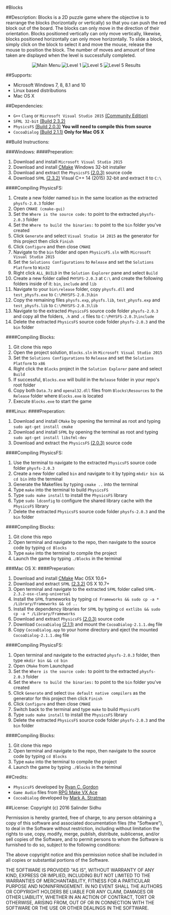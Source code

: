 #Blocks

##Description:
Blocks is a 2D puzzle game where the objective is to rearrange the blocks (horizontally or vertically) so that you can push the red block out of the board. The blocks can only move in the direction of their orientation. Blocks positioned vertically can only move vertically, likewise, blocks positioned horizontally can only move horizontally. To slide a block, simply click on the block to select it and move the mouse, release the mouse to position the block. The number of moves and amount of time taken are displayed when the level is successfully completed.
<p align="center">
	<img src="http://i1379.photobucket.com/albums/ah129/SalinderSid/screenshot1_zpsiq71k6xv.png" alt="Main Menu"/>
	<img src="http://i1379.photobucket.com/albums/ah129/SalinderSid/screenshot2_zpswnvgdof9.png" alt="Level 1"/>
    <img src="http://i1379.photobucket.com/albums/ah129/SalinderSid/screenshot3_zpsakgqddvu.png" alt="Level 5"/>
	<img src="http://i1379.photobucket.com/albums/ah129/SalinderSid/screenshot4_zpsgdpgwkk1.png" alt="Level 5 Results"/>
</p>

##Supports:
- Microsoft Windows 7, 8, 8.1 and 10
- Linux based distributions
- Mac OS X

##Dependencies:
- `G++` `Clang` or `Microsoft Visual Studio 2015` [(Community Edition)](https://www.visualstudio.com/en-us/downloads/download-visual-studio-vs.aspx)
- `SFML 32-bit` [(Build 2.3.2)](http://www.sfml-dev.org/download.php)
- `PhysicsFS` [(Build 2.0.3)](http://www.sfml-dev.org/download/sfml/2.3.2/) **You will need to compile this from source**
- `CocoaDialog` [(Build 2.1.1)](https://mstratman.github.io/cocoadialog/#download) **Only for Mac OS X**

##Build Instructions:

###Windows:
####Preperation:
1. Download and install `Microsoft Visual Studio 2015`
2. Download and install [CMake](https://cmake.org/download/) Windows 32-bit installer
3. Download and extract the `PhysicsFS` [(2.0.3)](https://icculus.org/physfs/) source code
4. Download `SFML` [(2.3.2)](http://www.sfml-dev.org/download/sfml/2.3.2/) Visual C++ 14 (2015) 32-bit and extract it to `C:\`

####Compiling PhysicsFS:
1. Create a new folder named `bin` in the same location as the extracted `physfs-2.0.3` folder
2. Open `CMAKE (cmake-gui)`
3. Set the `Where is the source code:` to point to the extracted `physfs-2.0.3` folder
4. Set the `Where to build the binaries:` to point to the `bin` folder you've created
5. Click `Generate` and select `Visual Studio 14 2015` as the generator for this project then click `Finish`
6. Click `Configure` and then close `CMAKE`
7. Navigate to the `bin` folder and open `PhysicsFS.sln` with `Microsoft Visual Studio 2015`
8. Set the `Solutions Configurations` to `Release` and set the `Solutions Platform` to `Win32`
9. Right click  `ALL_BUILD` in the `Solution Explorer` pane and select `Build`
10. Create a new folder called `PHYSFS-2.0.3` at `C:\` and create the following folders inside of it: `bin`, `include` and `lib`
11. Navigate to your `bin\release` folder, copy `physfs.dll` and `test_physfs.exe` to `C:\PHYSFS-2.0.3\bin`
12. Copy the remaining files `physfs.exp`, `physfs.lib`, `test_physfs.exp` and `test_physfs.lib` to `C:\PHYSFS-2.0.3\lib`
13. Navigate to the extracted `PhysicsFS` source code folder `physfs-2.0.3` and copy all the folders, `.h` and `.c` files to `C:\PHYSFS-2.0.3\include`
14. Delete the extracted `PhysicsFS` source code folder `physfs-2.0.3` and the `bin` folder

####Compiling Blocks:
1. Git clone this repo
2. Open the project solution, `Blocks.sln` in `Microsoft Visual Studio 2015`
3. Set the `Solutions Configurations` to `Release` and set the `Solutions Platform` to `x86`
4. Right click the `Blocks` project in the `Solution Explorer` pane and select `Build`
5. If successful, `Blocks.exe` will build in the `Release` folder in your repo's root folder
6. Copy both `Data.7z` and `openal32.dll` files from `Blocks\Resources` to the `Release` folder where `Blocks.exe` is located
7. Execute `Blocks.exe` to start the game

###Linux:
####Preperation:
1. Download and install `CMake` by opening the terminal as root and typing `sudo apt-get install cmake`
2. Download and install `SFML` by opening the terminal as root and typing `sudo apt-get install libsfml-dev`
3. Download and extract the `PhysicsFS` [(2.0.3)](https://icculus.org/physfs/) source code

####Compiling PhysicsFS:
1. Use the terminal to navigate to the extracted `PhysicsFS` source code folder `physfs-2.0.3`
2. Create a new folder called `bin` and navigate to it by typing `mkdir bin && cd bin` into the terminal
3. Generate the Makefiles by typing `cmake ..` into the terminal
4. Type `make` into the terminal to build `PhysicsFS`
5. Type `sudo make install` to install the `PhysicsFS` library
6. Type `sudo ldconfig` to configure the shared library cache with the `PhysicsFS` library
7. Delete the extracted `PhysicsFS` source code folder `physfs-2.0.3` and the `bin` folder

####Compiling Blocks:
1. Git clone this repo
2. Open terminal and navigate to the repo, then navigate to the source code by typing `cd Blocks`
3. Type `make` into the terminal to compile the project
4. Launch the game by typing `./Blocks` in the terminal

###Mac OS X:
####Preperation:
1. Download and install [CMake](https://cmake.org/download/) Mac OSX 10.6+
2. Download and extract `SFML` [(2.3.2)](http://www.sfml-dev.org/download/sfml/2.3.2/) OS X 10.7+
3. Open terminal and navigate to the extracted `SFML` folder called `SFML-2.3.2-osx-clang-universal`
4. Install the `SFML` frameworks by typing `cd Frameworks && sudo cp -a * /Library/Frameworks && cd ..`
5. Install the dependency libraries for `SFML` by typing `cd extlibs && sudo cp -a * /Library/Frameworks`
6. Download and extract `PhysicsFS` [(2.0.3)](https://icculus.org/physfs/) source code
7. Download `CocoaDialog` [(2.1.1)](https://mstratman.github.io/cocoadialog/#download) and mount the `CocoaDialog-2.1.1.dmg` file
8. Copy `CocoaDialog.app` to your home directory and eject the mounted `CocoaDialog-2.1.1.dmg` file

####Compiling PhysicsFS:
1. Open terminal and navigate to the extracted `physfs-2.0.3` folder, then type `mkdir bin && cd bin`
2. Open `CMake` from Launchpad
3. Set the `Where is the source code:` to point to the extracted `physfs-2.0.3` folder
4. Set the `Where to build the binaries:` to point to the `bin` folder you've created
5. Click `Generate` and select `Use default native compilers` as the generator for this project then click `Finish`
6. Click `Configure` and then close `CMAKE`
7. Switch back to the terminal and type `make` to build `PhysicsFS`
8. Type `sudo make install` to install the `PhysicsFS` library
9. Delete the extracted `PhysicsFS` source code folder `physfs-2.0.3` and the `bin` folder

####Compiling Blocks:
1. Git clone this repo
2. Open terminal and navigate to the repo, then navigate to the source code by typing `cd Blocks`
3. Type `make` into the terminal to compile the project
4. Launch the game by typing `./Blocks` in the terminal

##Credits:
- `PhysicsFS` developed by [Ryan C. Gordon](https://icculus.org/physfs/)
- `Game Audio` files from [RPG Make VX Ace](http://www.rpgmakerweb.com/products/programs/rpg-maker-vx-ace)
- `CocoaDialog` developed by [Mark A. Stratman](https://github.com/mstratman)

##License:
Copyright (c) 2016 Salinder Sidhu

Permission is hereby granted, free of charge, to any person obtaining a copy of this software and associated documentation files (the "Software"), to deal in the Software without restriction, including without limitation the rights to use, copy, modify, merge, publish, distribute, sublicense, and/or sell copies of the Software, and to permit persons to whom the Software is furnished to do so, subject to the following conditions:

The above copyright notice and this permission notice shall be included in all copies or substantial portions of the Software.

THE SOFTWARE IS PROVIDED "AS IS", WITHOUT WARRANTY OF ANY KIND, EXPRESS OR IMPLIED, INCLUDING BUT NOT LIMITED TO THE WARRANTIES OF MERCHANTABILITY, FITNESS FOR A PARTICULAR PURPOSE AND NONINFRINGEMENT. IN NO EVENT SHALL THE AUTHORS OR COPYRIGHT HOLDERS BE LIABLE FOR ANY CLAIM, DAMAGES OR OTHER LIABILITY, WHETHER IN AN ACTION OF CONTRACT, TORT OR OTHERWISE, ARISING FROM, OUT OF OR IN CONNECTION WITH THE SOFTWARE OR THE USE OR OTHER DEALINGS IN THE SOFTWARE.
